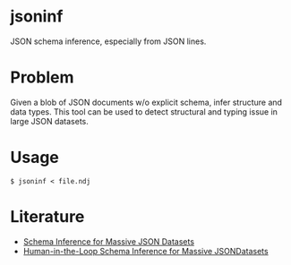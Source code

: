 # jsoninf

JSON schema inference, especially from JSON lines.

# Problem

Given a blob of JSON documents w/o explicit schema, infer structure and data
types. This tool can be used to detect structural and typing issue in large
JSON datasets.

# Usage

```shell
$ jsoninf < file.ndj
```

# Literature

* [Schema Inference for Massive JSON Datasets](https://openproceedings.org/2017/conf/edbt/paper-62.pdf)
* [Human-in-the-Loop Schema Inference for Massive JSONDatasets](https://openproceedings.org/2020/conf/edbt/paper_318.pdf)

